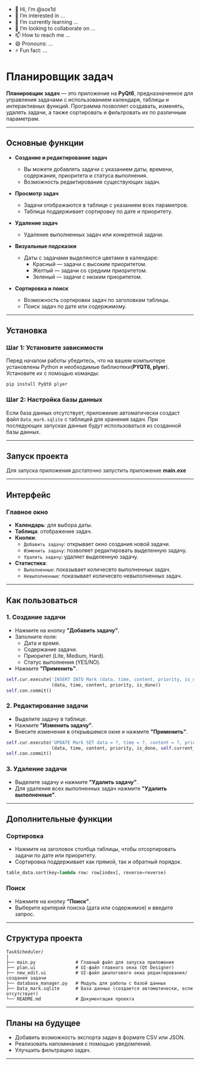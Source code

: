 - 👋 Hi, I’m @sox1d
- 👀 I’m interested in ...
- 🌱 I’m currently learning ...
- 💞️ I’m looking to collaborate on ...
- 📫 How to reach me ...
- 😄 Pronouns: ...
- ⚡ Fun fact: ...


# Планировщик задач

**Планировщик задач** — это приложение на **PyQt6**, предназначенное для управления задачами с использованием календаря, таблицы и интерактивных функций. Программа позволяет создавать, изменять, удалять задачи, а также сортировать и фильтровать их по различным параметрам.

---

## Основные функции

- **Создание и редактирование задач**
  - Вы можете добавлять задачи с указанием даты, времени, содержания, приоритета и статуса выполнения.
  - Возможность редактирования существующих задач.

- **Просмотр задач**
  - Задачи отображаются в таблице с указанием всех параметров.
  - Таблица поддерживает сортировку по дате и приоритету.

- **Удаление задач**
  - Удаление выполненных задач или конкретной задачи.

- **Визуальные подсказки**
  - Даты с задачами выделяются цветами в календаре:
    - Красный — задачи с высоким приоритетом.
    - Желтый — задачи со средним приоритетом.
    - Зеленый — задачи с низким приоритетом.

- **Сортировка и поиск**
  - Возможность сортировки задач по заголовкам таблицы.
  - Поиск задач по дате или содержимому.

---

## Установка

### Шаг 1: Установите зависимости

Перед началом работы убедитесь, что на вашем компьютере установлены Python и необходимые библиотеки(**PYQT6, plyer**). Установите их с помощью команды:

```bash
pip install PyQt6 plyer
```

### Шаг 2: Настройка базы данных

Если база данных отсутствует, приложение автоматически создаст файл `Data_mark.sqlite` с таблицей для хранения задач. При последующих запусках данные будут использоваться из созданной базы данных.

---

## Запуск проекта

Для запуска приложения достаточно запустить приложение __main.exe__

---

## Интерфейс

### Главное окно


- **Календарь**: для выбора даты.
- **Таблица**: отображение задач.
- **Кнопки**:
  - `Добавить задачу`: открывает окно создания новой задачи.
  - `Изменить задачу`: позволяет редактировать выделенную задачу.
  - `Удалить задачу`: удаляет выделенную задачу.
- **Статистика**: 
  - `Выполненные`: показывает количесвто выполненных задач.
  - `Невыполненные`: показывает количесвто невыполненных задач.

---

## Как пользоваться

### 1. Создание задачи
- Нажмите на кнопку **"Добавить задачу"**.
- Заполните поля:
  - Дата и время.
  - Содержание задачи.
  - Приоритет (Lite, Medium, Hard).
  - Статус выполнения (YES/NO).
- Нажмите **"Применить"**.

```python
self.cur.execute('INSERT INTO Mark (data, time, content, priority, is_done) VALUES (?, ?, ?, ?, ?)',
                 (data, time, content, priority, is_done))
self.con.commit()
```

### 2. Редактирование задачи
- Выделите задачу в таблице.
- Нажмите **"Изменить задачу"**.
- Внесите изменения в открывшемся окне и нажмите **"Применить"**.

```python
self.cur.execute('UPDATE Mark SET data = ?, time = ?, content = ?, priority = ?, is_done = ? WHERE id = ?',
                 (data, time, content, priority, is_done, self.current_task_id))
self.con.commit()
```

### 3. Удаление задачи
- Выделите задачу и нажмите **"Удалить задачу"**.
- Для удаления всех выполненных задач нажмите **"Удалить выполненные"**.

---

## Дополнительные функции

### Сортировка
- Нажмите на заголовок столбца таблицы, чтобы отсортировать задачи по дате или приоритету.
- Сортировка поддерживает как прямой, так и обратный порядок.

```python
table_data.sort(key=lambda row: row[index], reverse=reverse)
```

### Поиск
- Нажмите на кнопку **"Поиск"**.
- Выберите критерий поиска (дата или содержимое) и введите запрос.

---

## Структура проекта

```
TaskScheduler/
│
├── main.py               # Главный файл для запуска приложения
├── plan.ui               # UI-файл главного окна (Qt Designer)
├── new_edit.ui           # UI-файл диалогового окна редактирования/создания задачи
├── database_manager.py   # Модуль для работы с базой данных
├── Data_mark.sqlite      # База данных (создается автоматически, если отсутствует)
└── README.md             # Документация проекта
```

---

## Планы на будущее

- Добавить возможность экспорта задач в формате CSV или JSON.
- Реализовать напоминания с помощью уведомлений.
- Улучшить фильтрацию задач.

---
